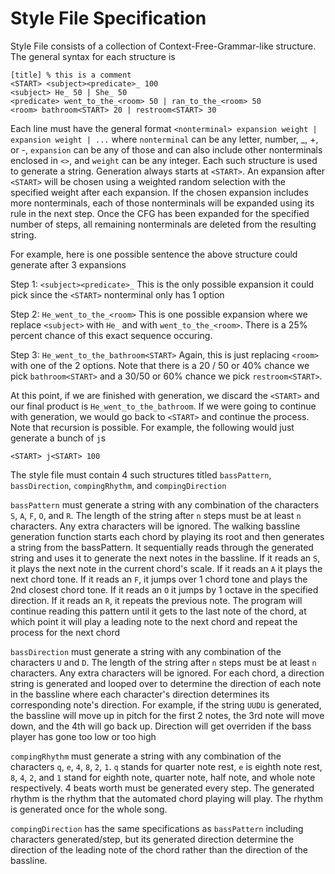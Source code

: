 # Style File Specification

Style File consists of a collection of Context-Free-Grammar-like structure. The general syntax for each structure is
```
[title] % this is a comment
<START> <subject><predicate>_ 100
<subject> He_ 50 | She_ 50
<predicate> went_to_the_<room> 50 | ran_to_the_<room> 50
<room> bathroom<START> 20 | restroom<START> 30
```

Each line must have the general format `<nonterminal> expansion weight | expansion weight | ...` where `nonterminal` can be any letter, number, _, +, or -, `expansion` can be any of those and can also include other nonterminals enclosed in `<>`, and `weight` can be any integer. Each such structure is used to generate a string. Generation always starts at `<START>`. An expansion after `<START>` will be chosen using a weighted random selection with the specified weight after each expansion. If the chosen expansion includes more nonterminals, each of those nonterminals will be expanded using its rule in the next step. Once the CFG has been expanded for the specified number of steps, all remaining nonterminals are deleted from the resulting string.

For example, here is one possible sentence the above structure could generate after 3 expansions 

Step 1: `<subject><predicate>_` This is the only possible expansion it could pick since the `<START>` nonterminal only has 1 option 

Step 2: `He_went_to_the_<room>` This is one possible expansion where we replace `<subject>` with `He_` and <predicate> with `went_to_the_<room>`. There is a 25% percent chance of this exact sequence occuring.

Step 3: `He_went_to_the_bathroom<START>` Again, this is just replacing `<room>` with one of the 2 options. Note that there is a 20 / 50 or 40% chance we pick `bathroom<START>` and a 30/50 or 60% chance we pick `restroom<START>`.

At this point, if we are finished with generation, we discard the `<START>` and our final product is `He_went_to_the_bathroom`. If we were going to continue with generation, we would go back to `<START>` and continue the process. \
Note that recursion is possible. For example, the following would just generate a bunch of `j`s
```
<START> j<START> 100
```
The style file must contain 4 such structures titled `bassPattern`, `bassDirection`, `compingRhythm`, and `compingDirection`

`bassPattern` must generate a string with any combination of the characters `S`, `A`, `F`, `O`, and `R`. The length of the string after `n` steps must be at least `n` characters. Any extra characters will be ignored. The walking bassline generation function starts each chord by playing its root and then generates a string from the bassPattern. It sequentially reads through the generated string and uses it to generate the next notes in the bassline. If it reads an `S`, it plays the next note in the current chord's scale. If it reads an `A` it plays the next chord tone. If it reads an `F`, it jumps over 1 chord tone and plays the 2nd closest chord tone. If it reads an `O` it jumps by 1 octave in the specified direction. If it reads an `R`, it repeats the previous note. The program will continue reading this pattern until it gets to the last note of the chord, at which point it will play a leading note to the next chord and repeat the process for the next chord

`bassDirection` must generate a string with any combination of the characters `U` and `D`. The length of the string after `n` steps must be at least `n` characters. Any extra characters will be ignored. For each chord, a direction string is generated and looped over to determine the direction of each note in the bassline where each character's direction determines its corresponding note's direction. For example, if the string `UUDU` is generated, the bassline will move up in pitch for the first 2 notes, the 3rd note will move down, and the 4th will go back up. Direction will get overriden if the bass player has gone too low or too high

`compingRhythm` must generate a string with any combination of the characters `q`, `e`, `4`, `8`, `2`, `1`. `q` stands for quarter note rest, `e` is eighth note rest, `8`, `4`, `2`, and `1` stand for eighth note, quarter note, half note, and whole note respectively. 4 beats worth must be generated every step. The generated rhythm is the rhythm that the automated chord playing will play. The rhythm is generated once for the whole song. 

`compingDirection` has the same specifications as `bassPattern` including characters generated/step, but its generated direction determine the direction of the leading note of the chord rather than the direction of the bassline.
